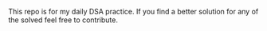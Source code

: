 This repo is for my daily DSA practice.
If you find a better solution for any of the solved feel free to contribute.